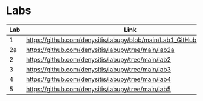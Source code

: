 # Labs
| Lab | Link |
| --- | ---- |
| 1   | https://github.com/denysitis/labupy/blob/main/Lab1_GitHub/README.md |
| 2a  | https://github.com/denysitis/labupy/tree/main/lab2a |
| 2   | https://github.com/denysitis/labupy/tree/main/lab2  |
| 3   | https://github.com/denysitis/labupy/tree/main/lab3  |
| 4   | https://github.com/denysitis/labupy/tree/main/lab4  |
| 5   | https://github.com/denysitis/labupy/tree/main/lab5  |
